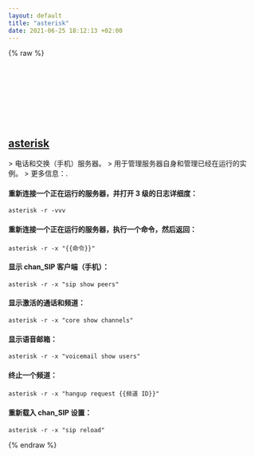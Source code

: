 ```yaml
---
layout: default
title: "asterisk"
date: 2021-06-25 18:12:13 +02:00
---
```

{% raw %}
<h2 id="asterisk">
  <a href="/zh/linux/asterisk.html">asterisk</a> <a href="#asterisk"><svg class="icon">
    <use href="/assets/images/unicode_sprite.svg#link" />
  </svg></a>
</h2>
> 电话和交换（手机）服务器。
> 用于管理服务器自身和管理已经在运行的实例。
> 更多信息：<https://wiki.asterisk.org/wiki/display/AST/Home>.

#### 重新连接一个正在运行的服务器，并打开 3 级的日志详细度：
```shell
asterisk -r -vvv
```
#### 重新连接一个正在运行的服务器，执行一个命令，然后返回：
```shell
asterisk -r -x "{{命令}}"
```
#### 显示 chan_SIP 客户端（手机）：
```shell
asterisk -r -x "sip show peers"
```
#### 显示激活的通话和频道：
```shell
asterisk -r -x "core show channels"
```
#### 显示语音邮箱：
```shell
asterisk -r -x "voicemail show users"
```
#### 终止一个频道：
```shell
asterisk -r -x "hangup request {{频道 ID}}"
```
#### 重新载入 chan_SIP 设置：
```shell
asterisk -r -x "sip reload"
```
{% endraw %}